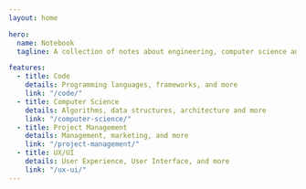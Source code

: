 ```yaml
---
layout: home

hero:
  name: Notebook
  tagline: A collection of notes about engineering, computer science and other stuff

features:
  - title: Code
    details: Programming languages, frameworks, and more
    link: "/code/"
  - title: Computer Science
    details: Algorithms, data structures, architecture and more
    link: "/computer-science/"
  - title: Project Management
    details: Management, marketing, and more
    link: "/project-management/"
  - title: UX/UI
    details: User Experience, User Interface, and more
    link: "/ux-ui/"
---
```

